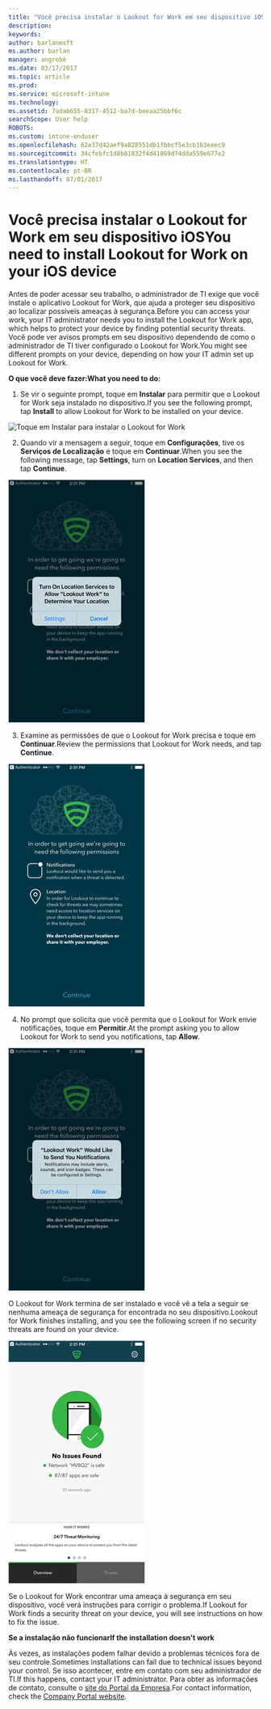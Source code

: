 ```yaml
---
title: "Você precisa instalar o Lookout for Work em seu dispositivo iOS | Microsoft Docs"
description: 
keywords: 
author: barlanmsft
ms.author: barlan
manager: angrobe
ms.date: 03/17/2017
ms.topic: article
ms.prod: 
ms.service: microsoft-intune
ms.technology: 
ms.assetid: 7adab655-8317-4512-ba7d-beeaa25bbf6c
searchScope: User help
ROBOTS: 
ms.custom: intune-enduser
ms.openlocfilehash: 62e37d42aef9a828551db1fbbcf5e3cb1b3eeec9
ms.sourcegitcommit: 34cfebfc1d8b81032f4d41869d74dda559e677e2
ms.translationtype: HT
ms.contentlocale: pt-BR
ms.lasthandoff: 07/01/2017
---
```

# <span data-ttu-id="2e345-102">Você precisa instalar o Lookout for Work em seu dispositivo iOS</span><span class="sxs-lookup"><span data-stu-id="2e345-102">You need to install Lookout for Work on your iOS device</span></span>
<a id="you-need-to-install-lookout-for-work-on-your-ios-device" class="xliff"></a>

<span data-ttu-id="2e345-103">Antes de poder acessar seu trabalho, o administrador de TI exige que você instale o aplicativo Lookout for Work, que ajuda a proteger seu dispositivo ao localizar possíveis ameaças à segurança.</span><span class="sxs-lookup"><span data-stu-id="2e345-103">Before you can access your work, your IT administrator needs you to install the Lookout for Work app, which helps to protect your device by finding potential security threats.</span></span> <span data-ttu-id="2e345-104">Você pode ver avisos prompts em seu dispositivo dependendo de como o administrador de TI tiver configurado o Lookout for Work.</span><span class="sxs-lookup"><span data-stu-id="2e345-104">You might see different prompts on your device, depending on how your IT admin set up Lookout for Work.</span></span>

<span data-ttu-id="2e345-105">**O que você deve fazer:**</span><span class="sxs-lookup"><span data-stu-id="2e345-105">**What you need to do:**</span></span>

1.  <span data-ttu-id="2e345-106">Se vir o seguinte prompt, toque em **Instalar** para permitir que o Lookout for Work seja instalado no dispositivo.</span><span class="sxs-lookup"><span data-stu-id="2e345-106">If you see the following prompt, tap **Install** to allow Lookout for Work to be installed on your device.</span></span>

  ![Toque em Instalar para instalar o Lookout for Work](./media/ios-mtd-install-app-request.png)

2. <span data-ttu-id="2e345-108">Quando vir a mensagem a seguir, toque em **Configurações**, tive os **Serviços de Localização** e toque em **Continuar**.</span><span class="sxs-lookup"><span data-stu-id="2e345-108">When you see the following message, tap **Settings**, turn on **Location Services**, and then tap **Continue**.</span></span>

  ![Toque em Configurações e em Serviços de Localização](./media/ios-lfw-allow-location-services.png)

3. <span data-ttu-id="2e345-110">Examine as permissões de que o Lookout for Work precisa e toque em **Continuar**.</span><span class="sxs-lookup"><span data-stu-id="2e345-110">Review the permissions that Lookout for Work needs, and tap **Continue**.</span></span>

  ![agora, você está conectado ao Lookout for Work](./media/ios-lfw-permissions-lookout-needs.png)

4. <span data-ttu-id="2e345-112">No prompt que solicita que você permita que o Lookout for Work envie notificações, toque em **Permitir**.</span><span class="sxs-lookup"><span data-stu-id="2e345-112">At the prompt asking you to allow Lookout for Work to send you notifications, tap **Allow**.</span></span>

  ![Toque em Configurações e em Serviços de Localização](./media/ios-lfw-allow-notifications.png)

<span data-ttu-id="2e345-114">O Lookout for Work termina de ser instalado e você vê a tela a seguir se nenhuma ameaça de segurança for encontrada no seu dispositivo.</span><span class="sxs-lookup"><span data-stu-id="2e345-114">Lookout for Work finishes installing, and you see the following screen if no security threats are found on your device.</span></span>

  ![O Lookout for Work não encontrou ameaças à segurança](./media/ios-lfw-no-threats-found.png)

<span data-ttu-id="2e345-116">Se o Lookout for Work encontrar uma ameaça à segurança em seu dispositivo, você verá instruções para corrigir o problema.</span><span class="sxs-lookup"><span data-stu-id="2e345-116">If Lookout for Work finds a security threat on your device, you will see instructions on how to fix the issue.</span></span>

<span data-ttu-id="2e345-117">**Se a instalação não funcionar**</span><span class="sxs-lookup"><span data-stu-id="2e345-117">**If the installation doesn't work**</span></span>

<span data-ttu-id="2e345-118">Às vezes, as instalações podem falhar devido a problemas técnicos fora de seu controle.</span><span class="sxs-lookup"><span data-stu-id="2e345-118">Sometimes installations can fail due to technical issues beyond your control.</span></span> <span data-ttu-id="2e345-119">Se isso acontecer, entre em contato com seu administrador de TI.</span><span class="sxs-lookup"><span data-stu-id="2e345-119">If this happens, contact your IT administrator.</span></span> <span data-ttu-id="2e345-120">Para obter as informações de contato, consulte o [site do Portal da Empresa](http://portal.manage.microsoft.com).</span><span class="sxs-lookup"><span data-stu-id="2e345-120">For contact information, check the [Company Portal website](http://portal.manage.microsoft.com).</span></span>
